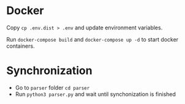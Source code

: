 # Docker

Copy `cp .env.dist > .env` and update environment variables.

Run `docker-compose build` and `docker-compose up -d` to start docker containers.

# Synchronization

- Go to `parser` folder `cd parser`
- Run `python3 parser.py` and wait until synchonization is finished